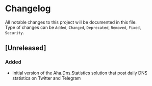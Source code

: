 # Changelog

All notable changes to this project will be documented in this file.  
Type of changes can be `Added`, `Changed`, `Deprecated`, `Removed`, `Fixed`, `Security`.

## [Unreleased]

### Added

- Initial version of the Aha.Dns.Statistics solution that post daily DNS statistics on Twitter and Telegram
